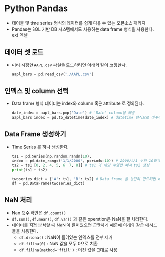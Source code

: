# Python Pandas
- 테이블 및 time series 형식의 데이터를 쉽게 다룰 수 있는 오픈소스 패키지
- Pandas는 SQL 기반 DB 시스템에서도 사용하는 data frame 형식을 사용한다. ex) 엑셀

## 데이터 셋 로드
- 미리 지정한 `AAPL.csv` 파일을 로드하려면 아래와 같이 코딩한다.

  ``` python
  aapl_bars = pd.read_csv("./AAPL.csv")
  ```

## 인덱스 및 column 선택
- Data frame 형식 데이터는 index와 column 혹은 attribute 로 정의된다.

  ``` python
  date_index = aapl_bars.pop('Date') # 'Date' column을 빼냄
  aapl_bars.index = pd.to_datetime(date_index) # datetime 형식으로 바꾸어 저장
  ```

## Data Frame 생성하기
- Time Series 를 하나 생성한다.

  ``` python
  ts1 = pd.Series(np.random.randn(10),
  index = pd.date_range('1/1/2000', periods=10)) # 2000/1/1 부터 10일까지
  ts2 = ts1[[0, 2, 4, 5, 6, 7, 8]] # ts1 의 해당 수열만 빼서 ts2 생성
  print(ts1 + ts2)

  twoseries_dict = {'A': ts1, 'B': ts2} # Data frame 을 간단히 만드려면 dictionary 사용
  df = pd.DataFrame(twoseries_dict)
  ```

## NaN 처리
- Nan 갯수 확인은 `df.count()`
- `df.sum()`, `df.mean()`, `df.var()` 과 같은 operation은 NaN을 잘 처리한다.
- 데이터를 직접 분석할 때 NaN 이 들어있으면 곤란하기 때문에 아래와 같은 메서드들을 사용한다.
  - `df.dropna()` : NaN이 들어있는 인덱스를 전부 제거
  - `df.fillna(0)` : NaN 값을 모두 0으로 치환
  - `df.fillna(method='ffill')` : 이전 값을 그대로 사용
